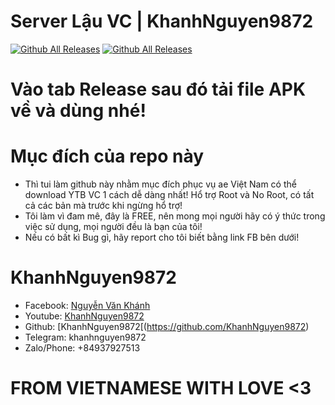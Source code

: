 # Server Lậu VC | KhanhNguyen9872

<div>

[![Github All Releases](https://img.shields.io/github/downloads/KhanhNguyen9872/KhanhNguyen9872_VN/total.svg?style=for-the-badge)](https://github.com/KhanhNguyen9872/KhanhNguyen9872_VN/releases/latest) [![Github All Releases](https://img.shields.io/github/release/KhanhNguyen9872/KhanhNguyen9872_VN.svg?style=for-the-badge)](https://github.com/KhanhNguyen9872/KhanhNguyen9872_VN/releases/latest)

</div>

# Vào tab Release sau đó tải file APK về và dùng nhé!

# Mục đích của repo này
- Thì tui làm github này nhằm mục đích phục vụ ae Việt Nam có thể download YTB VC 1 cách dễ dàng nhất! Hổ trợ Root và No Root, có tất cả các bản mà trước khi ngừng hổ trợ!
- Tôi làm vì đam mê, đây là FREE, nên mong mọi người hãy có ý thức trong việc sử dụng, mọi người đều là bạn của tôi!
- Nếu có bất kì Bug gì, hãy report cho tôi biết bằng link FB bên dưới!

# KhanhNguyen9872
- Facebook: [Nguyễn Văn Khánh](https://fb.me/khanh10a1)
- Youtube: [KhanhNguyen9872](https://www.youtube.com/channel/UCG48mG78znU95DSxyCBffOg)
- Github: [KhanhNguyen9872[(https://github.com/KhanhNguyen9872)
- Telegram: khanhnguyen9872
- Zalo/Phone: +84937927513

# FROM VIETNAMESE WITH LOVE <3
